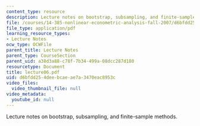 ```yaml
---
content_type: resource
description: Lecture notes on bootstrap, subsampling, and finite-sample methods.
file: /courses/14-385-nonlinear-econometric-analysis-fall-2007/d6bfdd254deebcaeae7a3470eac8953c_lecture06.pdf
file_type: application/pdf
learning_resource_types:
- Lecture Notes
ocw_type: OCWFile
parent_title: Lecture Notes
parent_type: CourseSection
parent_uid: a38d3a88-c78f-7b34-499a-08dcc287d180
resourcetype: Document
title: lecture06.pdf
uid: d6bfdd25-4dee-bcae-ae7a-3470eac8953c
video_files:
  video_thumbnail_file: null
video_metadata:
  youtube_id: null
---
```

Lecture notes on bootstrap, subsampling, and finite-sample methods.

